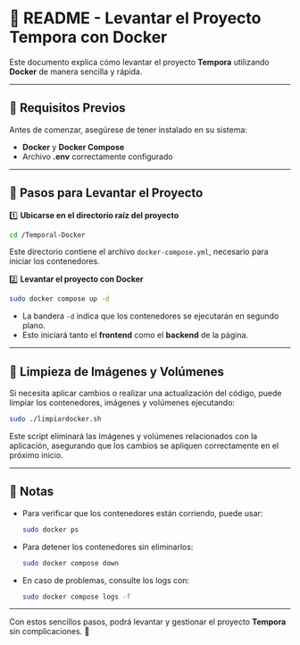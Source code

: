 # 📘 README - Levantar el Proyecto Tempora con Docker  

Este documento explica cómo levantar el proyecto **Tempora** utilizando **Docker** de manera sencilla y rápida.

---

## 🚀 Requisitos Previos  
Antes de comenzar, asegúrese de tener instalado en su sistema:  
- **Docker** y **Docker Compose**  
- Archivo **.env** correctamente configurado  

---

## 📂 Pasos para Levantar el Proyecto  

1️⃣ **Ubicarse en el directorio raíz del proyecto**  
   ```bash
   cd /Temporal-Docker
   ```  
   Este directorio contiene el archivo `docker-compose.yml`, necesario para iniciar los contenedores.  

2️⃣ **Levantar el proyecto con Docker**  
   ```bash
   sudo docker compose up -d
   ```  
   - La bandera `-d` indica que los contenedores se ejecutarán en segundo plano.  
   - Esto iniciará tanto el **frontend** como el **backend** de la página.  

---

## 🔄 Limpieza de Imágenes y Volúmenes  

Si necesita aplicar cambios o realizar una actualización del código, puede limpiar los contenedores, imágenes y volúmenes ejecutando:  
   ```bash
   sudo ./limpiardocker.sh
   ```  
Este script eliminará las imágenes y volúmenes relacionados con la aplicación, asegurando que los cambios se apliquen correctamente en el próximo inicio.

---

## 🎯 Notas  
- Para verificar que los contenedores están corriendo, puede usar:  
  ```bash
  sudo docker ps
  ```  
- Para detener los contenedores sin eliminarlos:  
  ```bash
  sudo docker compose down
  ```  
- En caso de problemas, consulte los logs con:  
  ```bash
  sudo docker compose logs -f
  ```  

---

Con estos sencillos pasos, podrá levantar y gestionar el proyecto **Tempora** sin complicaciones. 🚀
